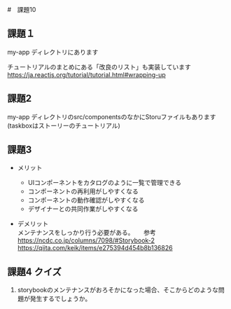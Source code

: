 #　課題10

## 課題１
my-app ディレクトリにあります  
  
チュートリアルのまとめにある「改良のリスト」も実装しています  
https://ja.reactjs.org/tutorial/tutorial.html#wrapping-up  

## 課題2
my-app ディレクトリのsrc/componentsのなかにStoruファイルもあります  
(taskboxはストーリーのチュートリアル)

## 課題3
- メリット  
  - UIコンポーネントをカタログのように一覧で管理できる
  - コンポーネントの再利用がしやすくなる
  - コンポーネントの動作確認がしやすくなる
  - デザイナーとの共同作業がしやすくなる
  
- デメリット  
  メンテナンスをしっかり行う必要がある。
　 
  参考
  https://ncdc.co.jp/columns/7098/#Storybook-2  
  https://qiita.com/keik/items/e275394d454b8b136826

## 課題4 クイズ
1. storybookのメンテナンスがおろそかになった場合、そこからどのような問題が発生するでしょうか。